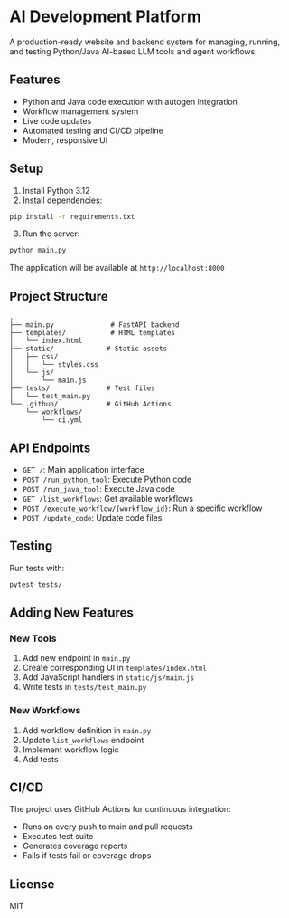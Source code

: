 # AI Development Platform

A production-ready website and backend system for managing, running, and testing Python/Java AI-based LLM tools and agent workflows.

## Features

- Python and Java code execution with autogen integration
- Workflow management system
- Live code updates
- Automated testing and CI/CD pipeline
- Modern, responsive UI

## Setup

1. Install Python 3.12
2. Install dependencies:
```bash
pip install -r requirements.txt
```

3. Run the server:
```bash
python main.py
```

The application will be available at `http://localhost:8000`

## Project Structure

```
.
├── main.py              # FastAPI backend
├── templates/           # HTML templates
│   └── index.html      
├── static/             # Static assets
│   ├── css/
│   │   └── styles.css
│   └── js/
│       └── main.js
├── tests/              # Test files
│   └── test_main.py
└── .github/            # GitHub Actions
    └── workflows/
        └── ci.yml
```

## API Endpoints

- `GET /`: Main application interface
- `POST /run_python_tool`: Execute Python code
- `POST /run_java_tool`: Execute Java code
- `GET /list_workflows`: Get available workflows
- `POST /execute_workflow/{workflow_id}`: Run a specific workflow
- `POST /update_code`: Update code files

## Testing

Run tests with:
```bash
pytest tests/
```

## Adding New Features

### New Tools
1. Add new endpoint in `main.py`
2. Create corresponding UI in `templates/index.html`
3. Add JavaScript handlers in `static/js/main.js`
4. Write tests in `tests/test_main.py`

### New Workflows
1. Add workflow definition in `main.py`
2. Update `list_workflows` endpoint
3. Implement workflow logic
4. Add tests

## CI/CD

The project uses GitHub Actions for continuous integration:
- Runs on every push to main and pull requests
- Executes test suite
- Generates coverage reports
- Fails if tests fail or coverage drops

## License

MIT
